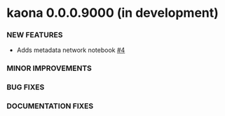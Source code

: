 __kaona 0.0.0.9000 (in development)__
=========================

### NEW FEATURES

 * Adds metadata network notebook [#4](https://github.com/sailuh/kaona/issues/4)

### MINOR IMPROVEMENTS

### BUG FIXES

### DOCUMENTATION FIXES
